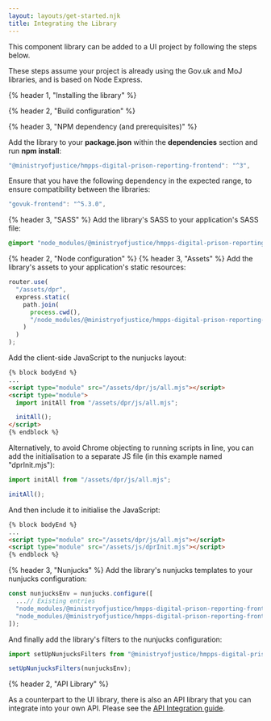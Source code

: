 ```yaml
---
layout: layouts/get-started.njk
title: Integrating the Library
---
```


This component library can be added to a UI project by following the steps below.

These steps assume your project is already using the Gov.uk and MoJ libraries, and is based on Node Express.

{% header 1, "Installing the library" %}

{% header 2, "Build configuration" %}

{% header 3, "NPM dependency (and prerequisites)" %}

Add the library to your **package.json** within the **dependencies** section and run **npm install**:

```javascript
"@ministryofjustice/hmpps-digital-prison-reporting-frontend": "^3",
```

Ensure that you have the following dependency in the expected range, to ensure compatibility between the libraries:

```javascript
"govuk-frontend": "^5.3.0",
```

{% header 3, "SASS" %}
Add the library's SASS to your application's SASS file:

```scss
@import "node_modules/@ministryofjustice/hmpps-digital-prison-reporting-frontend/dpr/all";
```

{% header 2, "Node configuration" %}
{% header 3, "Assets" %}
Add the library's assets to your application's static resources:

```javascript
router.use(
  "/assets/dpr",
  express.static(
    path.join(
      process.cwd(),
      "/node_modules/@ministryofjustice/hmpps-digital-prison-reporting-frontend/dpr/assets"
    )
  )
);
```

Add the client-side JavaScript to the nunjucks layout:

```html
{% block bodyEnd %}
...
<script type="module" src="/assets/dpr/js/all.mjs"></script>
<script type="module">
  import initAll from "/assets/dpr/js/all.mjs";

  initAll();
</script>
{% endblock %}
```

Alternatively, to avoid Chrome objecting to running scripts in line, you can add the initialisation to a separate JS file (in this example named "dprInit.mjs"):
```javascript
import initAll from "/assets/dpr/js/all.mjs";

initAll();
```

And then include it to initialise the JavaScript:
```html
{% block bodyEnd %}
...
<script type="module" src="/assets/dpr/js/all.mjs"></script>
<script type="module" src="/assets/js/dprInit.mjs"></script>
{% endblock %}
```


{% header 3, "Nunjucks" %}
Add the library's nunjucks templates to your nunjucks configuration:

```javascript
const nunjucksEnv = nunjucks.configure([
  ...// Existing entries
  "node_modules/@ministryofjustice/hmpps-digital-prison-reporting-frontend/",
  "node_modules/@ministryofjustice/hmpps-digital-prison-reporting-frontend/dpr/components/",
]);
```

And finally add the library's filters to the nunjucks configuration:

```javascript
import setUpNunjucksFilters from "@ministryofjustice/hmpps-digital-prison-reporting-frontend/dpr/setUpNunjucksFilters";

setUpNunjucksFilters(nunjucksEnv);
```

{% header 2, "API Library" %}

As a counterpart to the UI library, there is also an API library that you can integrate into your own API. Please see the [API Integration guide](https://github.com/ministryofjustice/hmpps-digital-prison-reporting-lib/blob/main/integrating-with-library.md).

